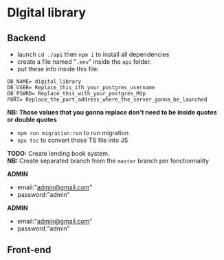 # DIgital library
## Backend
- launch `cd ./api` then `npm i` to install all dependencies
- create a file named "`.env`" inside the `api` folder.
- put these info inside this file:
```
DB_NAME= digital_library
DB_USER= Replace_this_ith_your_postgres_username
DB_PSWRD= Replace_this_with_your_postgres_Mdp
PORT= Replace_the_port_address_where_the_server_gonna_be_launched
```
**NB: Those values that you gonna replace don't need to be inside quotes or double quotes** 
- `npm run migration:run` to run migration
- `npx tsc` to convert those TS file into JS  

**TODO:** Create lending book system.  
**NB:** Create separated branch from the `master` branch per fonctionnality

 ****ADMIN****
- email:"admin@gmail.com"
- password:"admin"

 ****ADMIN****
- email:"admin@gmail.com"
- password:"admin"

## Front-end
